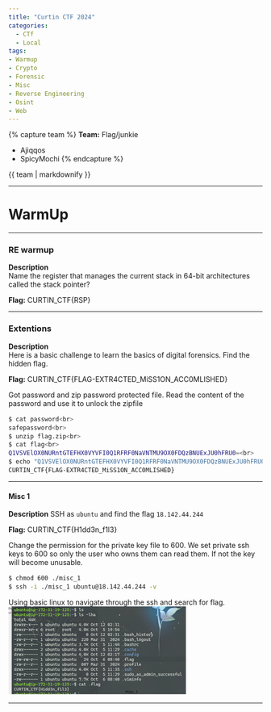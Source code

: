 ```yaml
---
title: "Curtin CTF 2024"
categories:
  - CTf
  - Local
tags:
- Warmup
- Crypto
- Forensic
- Misc
- Reverse Engineering
- Osint
- Web
---
```


{% capture team %}
**Team:** Flag/junkie
* Ajiqqos
* SpicyMochi
{% endcapture %}

<div class="notice">{{ team | markdownify }}</div>

---

# WarmUp

---

### RE warmup
**Description**<br>
Name the register that manages the current stack in 64-bit architectures called the stack pointer?

**Flag:**
CURTIN_CTF{RSP}

---

### Extentions
**Description**<br>
Here is a basic challenge to learn the basics of digital forensics. Find the hidden flag.

**Flag:**
CURTIN_CTF{FLAG-EXTR4CTED_MiSS1ON_ACC0MLISHED}

Got password and zip password protected file. Read the content of the password and use it to unlock the zipfile<br>
```bash
$ cat password<br>
safepassword<br>
$ unzip flag.zip<br>
$ cat flag<br>
Q1VSVElOX0NURntGTEFHX0VYVFI0Q1RFRF0NaVNTMU9OX0FDQzBNUExJU0hFRU0=<br>
$ echo "Q1VSVElOX0NURntGTEFHX0VYVFI0Q1RFRF0NaVNTMU9OX0FDQzBNUExJU0hFRU0=" | base64 -d<br>
CURTIN_CTF{FLAG-EXTR4CTED_MiSS1ON_ACC0MLISHED}
```
---

#### Misc 1
**Description**
SSH as `ubuntu` and find the flag
`18.142.44.244`

**Flag:**
CURTIN_CTF{H1dd3n_f1l3}

Change the permission for the private key file to 600. We set private ssh keys to 600 so only the user who owns them can read them. If not the key will become unusable.<br>
```bash
$ chmod 600 ./misc_1
$ ssh -i ./misc_1 ubuntu@18.142.44.244 -v
```

Using basic linux to navigate through the ssh and search for flag.<br>
<img src="/assets/images/curtin24/misc1.png" alt="">


---
